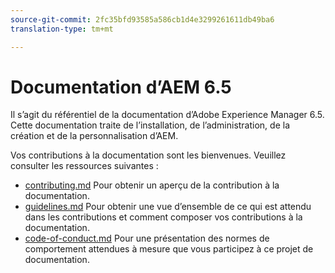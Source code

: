 ```yaml
---
source-git-commit: 2fc35bfd93585a586cb1d4e3299261611db49ba6
translation-type: tm+mt

---
```

# Documentation d’AEM 6.5

Il s’agit du référentiel de la documentation d’Adobe Experience Manager 6.5. Cette documentation traite de l’installation, de l’administration, de la création et de la personnalisation d’AEM.

Vos contributions à la documentation sont les bienvenues. Veuillez consulter les ressources suivantes :

* [contributing.md](contributing.md) Pour obtenir un aperçu de la contribution à la documentation.
* [guidelines.md](guidelines.md) Pour obtenir une vue d’ensemble de ce qui est attendu dans les contributions et comment composer vos contributions à la documentation.
* [code-of-conduct.md](code-of-conduct.md) Pour une présentation des normes de comportement attendues à mesure que vous participez à ce projet de documentation.
